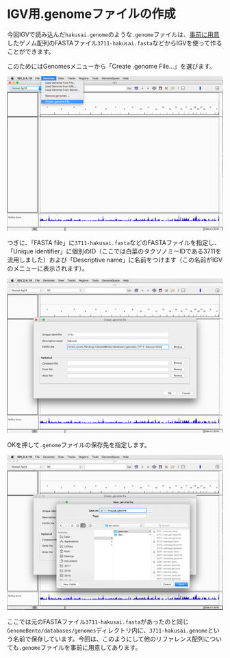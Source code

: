 # IGV用.genomeファイルの作成

今回IGVで読み込んだ`hakusai.genome`のような`.genome`ファイルは、[事前に用意](Genome_preparation.md)したゲノム配列のFASTAファイル`3711-hakusai.fasta`などからIGVを使って作ることができます。

このためにはGenomesメニューから「Create .genome File...」を選びます。

![IGV](images/IGV-create-genome.png)

つぎに、「FASTA file」に`3711-hakusai.fasta`などのFASTAファイルを指定し、「Unique identifier」に個別のID（ここでは白菜のタクソノミーIDである3711を流用しました）および「Descriptive name」に名前をつけます（この名前がIGVのメニューに表示されます）。

![IGV](images/IGV-create-genome-fasta.png)

OKを押して`.genome`ファイルの保存先を指定します。

![IGV](images/IGV-create-genome-save.png)

ここでは元のFASTAファイル`3711-hakusai.fasta`があったのと同じ`GenomeBento/databases/genomes`ディレクトリ内に、`3711-hakusai.genome`という名前で保存しています。今回は、このようにして他のリファレンス配列についても`.genome`ファイルを事前に用意してあります。
